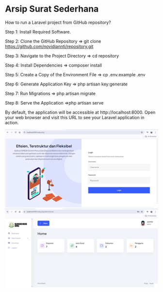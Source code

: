 # Arsip Surat Sederhana

How to run a Laravel project from GitHub repository?

Step 1: Install Required Software.

Step 2: Clone the GitHub Repository => git clone https://github.com/novidiannti/repository.git

Step 3: Navigate to the Project Directory => cd repository

Step 4: Install Dependencies => composer install

Step 5: Create a Copy of the Environment File => cp .env.example .env

Step 6: Generate Application Key => php artisan key:generate

Step 7: Run Migrations => php artisan migrate

Step 8: Serve the Application =>php artisan serve

By default, the application will be accessible at http://localhost:8000. Open your web browser and visit this URL to see your Laravel application in action.


![01 Halaman Login](https://github.com/novidianti/arsipsurat/blob/main/img/login.jpg) 
![02 Halaman Home](https://github.com/novidianti/arsipsurat/blob/main/img/home.jpg)
